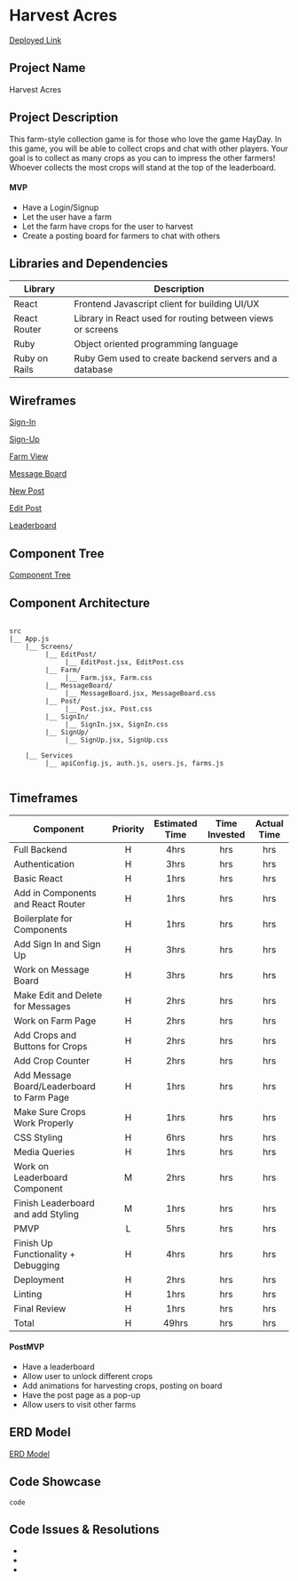 # Harvest Acres

[Deployed Link]()

## Project Name

Harvest Acres

## Project Description

This farm-style collection game is for those who love the game HayDay. In this game, you will be able to collect crops and chat with other players. Your goal is to collect as many crops as you can to impress the other farmers! Whoever collects the most crops will stand at the top of the leaderboard.


#### MVP

- Have a Login/Signup
- Let the user have a farm
- Let the farm have crops for the user to harvest
- Create a posting board for farmers to chat with others

## Libraries and Dependencies

| Library | Description  |
|---------|--------------|
|  React  |   Frontend Javascript client for building UI/UX   |
|  React Router  |  Library in React used for routing between views or screens      |
|  Ruby  |  Object oriented programming language     |
|  Ruby on Rails  |    Ruby Gem used to create backend servers and a database       |


## Wireframes

[Sign-In](https://www.figma.com/file/cnerAVSF1yRxY2RPWwFRNu/Harvest-Acres-Sign-In)

[Sign-Up](https://www.figma.com/file/aDaSsOTz76s7uKgc1RelL4/Harvest-Acres-Sign-Up)

[Farm View](https://www.figma.com/file/WLFSns8vMAbuzKXtE8srCV/Harvest-Acres-Farm-Page?node-id=0%3A1)

[Message Board](https://www.figma.com/file/iOIOQ02YhAxyDKGCgB3ZiL/Harvest-Acres-Message-Board)

[New Post](https://www.figma.com/file/0QtYzSP3B0yRXMsjK2GDLr/Harvest-Acres-New-Post)

[Edit Post](https://www.figma.com/file/RjAIuhhlk3I3HVRoFvZPUo/Harvest-Acres-Edit-Post)

[Leaderboard](https://www.figma.com/file/MtNhRXYRgIf2cW4WGjHyiL/Harvest-Acres-Leaderboard)

## Component Tree

[Component Tree](https://whimsical.com/harvest-acres-component-hierarchy-XR1ujHqqv3ah3bQvEgBrgY)

## Component Architecture

```

src 
|__ App.js
    |__ Screens/ 
         |__ EditPost/
              |__ EditPost.jsx, EditPost.css
         |__ Farm/
              |__ Farm.jsx, Farm.css 
         |__ MessageBoard/
              |__ MessageBoard.jsx, MessageBoard.css
         |__ Post/
              |__ Post.jsx, Post.css
         |__ SignIn/
              |__ SignIn.jsx, SignIn.css
         |__ SignUp/
              |__ SignUp.jsx, SignUp.css
    
    |__ Services
         |__ apiConfig.js, auth.js, users.js, farms.js 
    

```


## Timeframes

| Component                                    | Priority | Estimated Time | Time Invested | Actual Time |
| -------------------------------------------- | :------: | :------------: | :-----------: | :---------: |
| Full Backend                                 |    H     |      4hrs      |     hrs      |    hrs     |
| Authentication                               |    H     |      3hrs      |     hrs      |    hrs     |
| Basic React                                  |    H     |      1hrs      |     hrs      |    hrs     |
| Add in Components and React Router           |    H     |      1hrs      |     hrs      |    hrs     |
| Boilerplate for Components                   |    H     |      1hrs      |     hrs      |    hrs     |
| Add Sign In and Sign Up                      |    H     |      3hrs      |     hrs      |    hrs     |
| Work on Message Board                        |    H     |      3hrs      |     hrs      |    hrs     |
| Make Edit and Delete for Messages            |    H     |      2hrs      |     hrs      |    hrs     |
| Work on Farm Page                            |    H     |      2hrs      |     hrs      |    hrs     |
| Add Crops and Buttons for Crops              |    H     |      2hrs      |     hrs      |    hrs     |
| Add Crop Counter                             |    H     |      2hrs      |    hrs     |   hrs    |
| Add Message Board/Leaderboard to Farm Page   |    H     |      1hrs      |     hrs      |    hrs     |
| Make Sure Crops Work Properly                |    H     |      1hrs      |     hrs      |    hrs     |
| CSS Styling                                  |    H     |      6hrs      |    hrs     |   hrs    |
| Media Queries                                |    H     |      1hrs      |     hrs      |    hrs     |
| Work on Leaderboard Component                |    M     |      2hrs      |     hrs      |    hrs     |
| Finish Leaderboard and add Styling           |    M     |      1hrs      |    hrs     |   hrs    |
| PMVP                                         |    L     |      5hrs      |     hrs      |    hrs     |
| Finish Up Functionality + Debugging          |    H     |      4hrs      |     hrs      |    hrs     |
| Deployment                                   |    H     |      2hrs      |     hrs      |    hrs     |
| Linting                                      |    H     |      1hrs      |     hrs      |    hrs     |
| Final Review                                 |    H     |      1hrs      |     hrs      |    hrs     |
| Total                                        |    H     |     49hrs      |     hrs     |    hrs    |


#### PostMVP

- Have a leaderboard
- Allow user to unlock different crops
- Add animations for harvesting crops, posting on board
- Have the post page as a pop-up
- Allow users to visit other farms


## ERD Model
[ERD Model](https://drive.google.com/file/d/16EXheHUGENQ3kTtG-ScM_yFyvkpP93rk/view?usp=sharing)

## Code Showcase

```
code
```

## Code Issues & Resolutions

-
-
-
